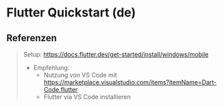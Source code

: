 # Flutter Quickstart (de)

## Referenzen

> Setup: https://docs.flutter.dev/get-started/install/windows/mobile
>
> - Empfehlung:
>   - Nutzung von VS Code mit https://marketplace.visualstudio.com/items?itemName=Dart-Code.flutter
>   - Flutter via VS Code installieren
